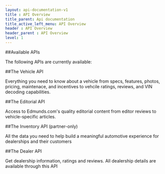 ```yaml
---
layout: api-documentation-v1
title : API Overview
title_parent: Api documentation
title_active_left_menu: API Overview
header : API Overview
header_parent : API Overview
level: 1
---
```



##Available APIs

The following APIs are currently available:


##The Vehicle API

Everything you need to know about a vehicle from specs, features, photos, pricing, maintenace, and incentives to vehcile ratings, reviews, and VIN decoding capabilities. 


##The Editorial API

Access to Edmunds.com's quality editorial content from editor reviews to vehicle-specific articles.


##The Inventory API (partner-only)

All the data you need to help build a meaningful automotive experience for dealerships and their customers


##The Dealer API

Get dealership information, ratings and reviews. All dealership details are available through this API



 
